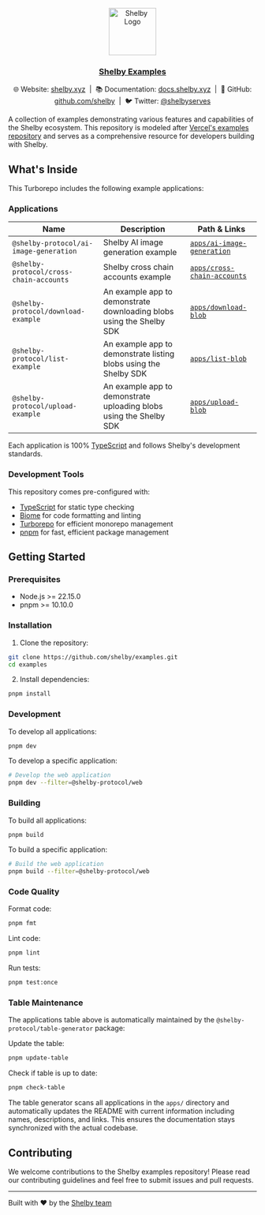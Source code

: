 <p align="center">
  <a href="https://shelby.xyz">
    <img src="https://avatars.githubusercontent.com/u/219037914?s=96&v=4" alt="Shelby Logo" width="96" height="96">
    <h3 align="center">Shelby Examples</h3>
  </a>
</p>

<p align="center">
  <span>🌐 Website: <a href="https://shelby.xyz">shelby.xyz</a></span>
  &nbsp;|&nbsp;
  <span>📚 Documentation: <a href="https://docs.shelby.xyz">docs.shelby.xyz</a></span>
  &nbsp;|&nbsp;
  <span>🐙 GitHub: <a href="https://github.com/shelby">github.com/shelby</a></span>
  &nbsp;|&nbsp;
  <span>🐦 Twitter: <a href="https://x.com/shelbyserves">@shelbyserves</a></span>
</p>

A collection of examples demonstrating various features and capabilities of the Shelby ecosystem. This repository is modeled after [Vercel's examples repository](https://github.com/vercel/examples) and serves as a comprehensive resource for developers building with Shelby.

## What's Inside

This Turborepo includes the following example applications:

<!-- APPS_TABLE_START -->
<!-- This table is auto-generated by @shelby-protocol/table-generator -->

### Applications

| Name | Description | Path & Links |
| --- | --- | --- |
| `@shelby-protocol/ai-image-generation` | Shelby AI image generation example | [`apps/ai-image-generation`](./apps/ai-image-generation) |
| `@shelby-protocol/cross-chain-accounts` | Shelby cross chain accounts example | [`apps/cross-chain-accounts`](./apps/cross-chain-accounts) |
| `@shelby-protocol/download-example` | An example app to demonstrate downloading blobs using the Shelby SDK | [`apps/download-blob`](./apps/download-blob) |
| `@shelby-protocol/list-example` | An example app to demonstrate listing blobs using the Shelby SDK | [`apps/list-blob`](./apps/list-blob) |
| `@shelby-protocol/upload-example` | An example app to demonstrate uploading blobs using the Shelby SDK | [`apps/upload-blob`](./apps/upload-blob) |

<!-- APPS_TABLE_END -->

Each application is 100% [TypeScript](https://www.typescriptlang.org/) and follows Shelby's development standards.

### Development Tools

This repository comes pre-configured with:

- [TypeScript](https://www.typescriptlang.org/) for static type checking
- [Biome](https://biomejs.dev/) for code formatting and linting
- [Turborepo](https://turborepo.com/) for efficient monorepo management
- [pnpm](https://pnpm.io/) for fast, efficient package management

## Getting Started

### Prerequisites

- Node.js >= 22.15.0
- pnpm >= 10.10.0

### Installation

1. Clone the repository:
```bash
git clone https://github.com/shelby/examples.git
cd examples
```

2. Install dependencies:
```bash
pnpm install
```

### Development

To develop all applications:

```bash
pnpm dev
```

To develop a specific application:

```bash
# Develop the web application
pnpm dev --filter=@shelby-protocol/web
```

### Building

To build all applications:

```bash
pnpm build
```

To build a specific application:

```bash
# Build the web application
pnpm build --filter=@shelby-protocol/web
```

### Code Quality

Format code:
```bash
pnpm fmt
```

Lint code:
```bash
pnpm lint
```

Run tests:
```bash
pnpm test:once
```

### Table Maintenance

The applications table above is automatically maintained by the `@shelby-protocol/table-generator` package:

Update the table:
```bash
pnpm update-table
```

Check if table is up to date:
```bash
pnpm check-table
```

The table generator scans all applications in the `apps/` directory and automatically updates the README with current information including names, descriptions, and links. This ensures the documentation stays synchronized with the actual codebase.

## Contributing

We welcome contributions to the Shelby examples repository! Please read our contributing guidelines and feel free to submit issues and pull requests.

---

Built with ❤️ by the [Shelby team](https://github.com/shelby)
